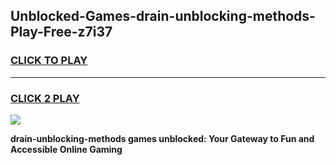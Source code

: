 
## Unblocked-Games-drain-unblocking-methods-Play-Free-z7i37
<h3>
<a href="https://premium76.site?title=drain-unblocking-methods&ref=18A1">CLICK TO PLAY</a></h3>
<hr>

<h3>
<a href="https://premium76.site?title=drain-unblocking-methods&ref=18A1">CLICK 2 PLAY</a>
  
</h3>

<a href="https://premium76.site?title=drain-unblocking-methods&ref=18A1"><img src="https://clearcache.store/games.png"></a>


**drain-unblocking-methods games unblocked: Your Gateway to Fun and Accessible Online Gaming**
